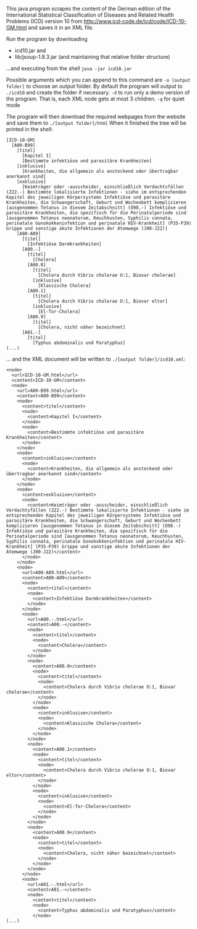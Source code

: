 This java program scrapes the content of the German edition of the International Statistical Classification of Diseases and Related Health Problems (ICD) version 10 from http://www.icd-code.de/icd/code/ICD-10-GM.html and saves it in an XML file.

Run the program by downloading
- icd10.jar and
- lib/jsoup-1.8.3.jar
(and maintaining that relative folder structure)

...and executing from the shell
`java -jar icd10.jar`

Possible arguments which you can append to this command are
`-o [output folder]`  to choose an output folder. By default the program will output to `./icd10` and create the folder if necessary.
`-d`  to run only a demo version of the program. That is, each XML node gets at most 3 children.
`-q`  for quiet mode

The program will then download the required webpages from the website and save them to `./[output folder]/html`
When it finished the tree will be printed in the shell:

```
[ICD-10-GM]
  [A00-B99]
    [titel]
      [Kapitel I]
      [Bestimmte infektiöse und parasitäre Krankheiten]
    [inklusive]
      [Krankheiten, die allgemein als ansteckend oder übertragbar anerkannt sind]
    [exklusive]
      [Keimträger oder -ausscheider, einschließlich Verdachtsfällen (Z22.-) Bestimmte lokalisierte Infektionen - siehe im entsprechenden Kapitel des jeweiligen Körpersystems Infektiöse und parasitäre Krankheiten, die Schwangerschaft, Geburt und Wochenbett komplizieren [ausgenommen Tetanus in diesem Zeitabschnitt] (O98.-) Infektiöse und parasitäre Krankheiten, die spezifisch für die Perinatalperiode sind [ausgenommen Tetanus neonatorum, Keuchhusten, Syphilis connata, perinatale Gonokokkeninfektion und perinatale HIV-Krankheit] (P35-P39) Grippe und sonstige akute Infektionen der Atemwege (J00-J22)]
    [A00-A09]
      [titel]
        [Infektiöse Darmkrankheiten]
      [A00.-]
        [titel]
          [Cholera]
        [A00.0]
          [titel]
            [Cholera durch Vibrio cholerae O:1, Biovar cholerae]
          [inklusive]
            [Klassische Cholera]
        [A00.1]
          [titel]
            [Cholera durch Vibrio cholerae O:1, Biovar eltor]
          [inklusive]
            [El-Tor-Cholera]
        [A00.9]
          [titel]
            [Cholera, nicht näher bezeichnet]
      [A01.-]
        [titel]
          [Typhus abdominalis und Paratyphus]
(...)
```

... and the XML document will be written to `./[output folder]/icd10.xml`:

```
<node>
  <url>ICD-10-GM.html</url>
  <content>ICD-10-GM</content>
  <node>
    <url>A00-B99.html</url>
    <content>A00-B99</content>
    <node>
      <content>titel</content>
      <node>
        <content>Kapitel I</content>
      </node>
      <node>
        <content>Bestimmte infektiöse und parasitäre Krankheiten</content>
      </node>
    </node>
    <node>
      <content>inklusive</content>
      <node>
        <content>Krankheiten, die allgemein als ansteckend oder übertragbar anerkannt sind</content>
      </node>
    </node>
    <node>
      <content>exklusive</content>
      <node>
        <content>Keimträger oder -ausscheider, einschließlich Verdachtsfällen (Z22.-) Bestimmte lokalisierte Infektionen - siehe im entsprechenden Kapitel des jeweiligen Körpersystems Infektiöse und parasitäre Krankheiten, die Schwangerschaft, Geburt und Wochenbett komplizieren [ausgenommen Tetanus in diesem Zeitabschnitt] (O98.-) Infektiöse und parasitäre Krankheiten, die spezifisch für die Perinatalperiode sind [ausgenommen Tetanus neonatorum, Keuchhusten, Syphilis connata, perinatale Gonokokkeninfektion und perinatale HIV-Krankheit] (P35-P39) Grippe und sonstige akute Infektionen der Atemwege (J00-J22)</content>
      </node>
    </node>
    <node>
      <url>A00-A09.html</url>
      <content>A00-A09</content>
      <node>
        <content>titel</content>
        <node>
          <content>Infektiöse Darmkrankheiten</content>
        </node>
      </node>
      <node>
        <url>A00.-.html</url>
        <content>A00.-</content>
        <node>
          <content>titel</content>
          <node>
            <content>Cholera</content>
          </node>
        </node>
        <node>
          <content>A00.0</content>
          <node>
            <content>titel</content>
            <node>
              <content>Cholera durch Vibrio cholerae O:1, Biovar cholerae</content>
            </node>
          </node>
          <node>
            <content>inklusive</content>
            <node>
              <content>Klassische Cholera</content>
            </node>
          </node>
        </node>
        <node>
          <content>A00.1</content>
          <node>
            <content>titel</content>
            <node>
              <content>Cholera durch Vibrio cholerae O:1, Biovar eltor</content>
            </node>
          </node>
          <node>
            <content>inklusive</content>
            <node>
              <content>El-Tor-Cholera</content>
            </node>
          </node>
        </node>
        <node>
          <content>A00.9</content>
          <node>
            <content>titel</content>
            <node>
              <content>Cholera, nicht näher bezeichnet</content>
            </node>
          </node>
        </node>
      </node>
      <node>
        <url>A01.-.html</url>
        <content>A01.-</content>
        <node>
          <content>titel</content>
          <node>
            <content>Typhus abdominalis und Paratyphus</content>
          </node>
(...)
```
